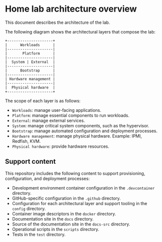 # Home lab architecture overview

This document describes the architecture of the lab.

The following diagram shows the architectural layers that compose the lab:

```text
+---------------------+
|      Workloads      |
|---------------------|
|       Platform      |
|---------------------|
|  System | External  |
|---------------------|
|      Bootstrap      |
|---------------------|
| Hardware management |
|---------------------|
|  Physical hardware  |
+---------------------+
```

The scope of each layer is as follows:

- `Workloads`: manage user-facing applications.
- `Platform`: manage essential components to run workloads.
- `External`: manage external services.
- `System`: manage critical system components, such as the hypervisor.
- `Bootstrap`: manage automated configuration and deployment processes.
- `Hardware management`: manage physical hardware. Example: IPMI, Redfish, KVM.
- `Physical hardware`: provide hardware resources.

## Support content

This repository includes the following content to support provisioning,
configuration, and deployment processes:

- Development environment container configuration in the `.devcontainer` directory.
- GitHub-specific configuration in the `.github` directory.
- Configuration for each architectural layer and support tooling in the `config` directory.
- Container image descriptors in the `docker` directory.
- Documentation site in the `docs` directory.
- Source of the documentation site in the `docs-src` directory.
- Operational scripts in the `scripts` directory.
- Tests in the `test` directory.
